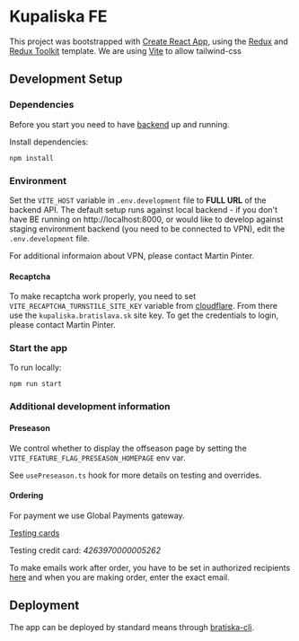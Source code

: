 # Kupaliska FE

This project was bootstrapped with [Create React App](https://github.com/facebook/create-react-app), using the [Redux](https://redux.js.org/) and [Redux Toolkit](https://redux-toolkit.js.org/) template. We are using [Vite](https://vitejs.dev) to allow tailwind-css

## Development Setup

### Dependencies

Before you start you need to have [backend](https://github.com/bratislava/kupaliska-starz-be) up and running.

Install dependencies:

```
npm install
```

### Environment

Set the `VITE_HOST` variable in `.env.development` file to **FULL URL** of the backend API. The default setup runs against local backend - if you don't have BE running on http://localhost:8000, or would like to develop against staging environment backend (you need to be connected to VPN), edit the `.env.development` file.

For additional informaion about VPN, please contact Martin Pinter.

#### Recaptcha

To make recaptcha work properly, you need to set `VITE_RECAPTCHA_TURNSTILE_SITE_KEY` variable from [cloudflare](https://dash.cloudflare.com/d22f6ea707b439784e5300382443257b/turnstile). From there use the `kupaliska.bratislava.sk` site key.
To get the credentials to login, please contact Martin Pinter.

### Start the app

To run locally:

```
npm run start
```

### Additional development information

#### Preseason

We control whether to display the offseason page by setting the `VITE_FEATURE_FLAG_PRESEASON_HOMEPAGE` env var.

See `usePreseason.ts` hook for more details on testing and overrides.

#### Ordering

For payment we use Global Payments gateway.

[Testing cards](https://developer.globalpay.com/resources/test-card-numbers)

Testing credit card: _4263970000005262_

To make emails work after order, you have to be set in authorized recipients [here](https://app.mailgun.com/app/sending/domains/sandboxa9861f03a870473b83e62ffee945e664.mailgun.org) and when you are making order, enter the exact email.

## Deployment

The app can be deployed by standard means through [bratiska-cli](https://github.com/bratislava/bratiska-cli).
